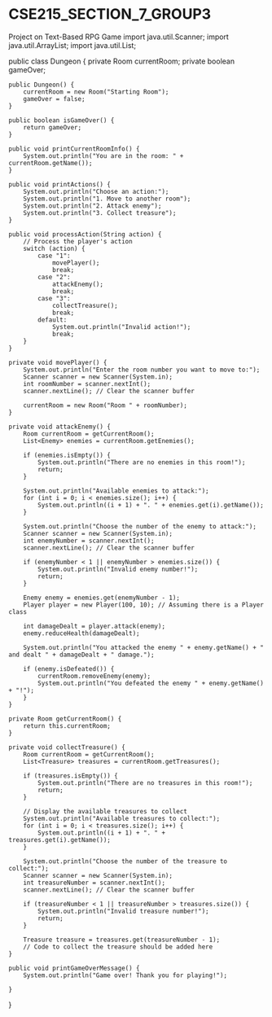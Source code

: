 # CSE215_SECTION_7_GROUP3
Project on Text-Based RPG Game
import java.util.Scanner;
import java.util.ArrayList;
import java.util.List;

public class Dungeon {
    private Room currentRoom;
    private boolean gameOver;
        
    public Dungeon() {
        currentRoom = new Room("Starting Room");
        gameOver = false;
    }
                          
    public boolean isGameOver() {
        return gameOver;
    }

    public void printCurrentRoomInfo() {
        System.out.println("You are in the room: " + currentRoom.getName());
    }

    public void printActions() {
        System.out.println("Choose an action:");
        System.out.println("1. Move to another room");
        System.out.println("2. Attack enemy");
        System.out.println("3. Collect treasure");
    }

    public void processAction(String action) {
        // Process the player's action
        switch (action) {
            case "1":
                movePlayer();
                break;
            case "2":
                attackEnemy();
                break;
            case "3":
                collectTreasure();
                break;
            default:
                System.out.println("Invalid action!");
                break;
        }
    }

    private void movePlayer() {
        System.out.println("Enter the room number you want to move to:");
        Scanner scanner = new Scanner(System.in);
        int roomNumber = scanner.nextInt();
        scanner.nextLine(); // Clear the scanner buffer

        currentRoom = new Room("Room " + roomNumber);
    }

    private void attackEnemy() {
        Room currentRoom = getCurrentRoom();
        List<Enemy> enemies = currentRoom.getEnemies();

        if (enemies.isEmpty()) {
            System.out.println("There are no enemies in this room!");
            return;
        }

        System.out.println("Available enemies to attack:");
        for (int i = 0; i < enemies.size(); i++) {
            System.out.println((i + 1) + ". " + enemies.get(i).getName());
        }

        System.out.println("Choose the number of the enemy to attack:");
        Scanner scanner = new Scanner(System.in);
        int enemyNumber = scanner.nextInt();
        scanner.nextLine(); // Clear the scanner buffer

        if (enemyNumber < 1 || enemyNumber > enemies.size()) {
            System.out.println("Invalid enemy number!");
            return;
        }

        Enemy enemy = enemies.get(enemyNumber - 1);
        Player player = new Player(100, 10); // Assuming there is a Player class

        int damageDealt = player.attack(enemy);
        enemy.reduceHealth(damageDealt);

        System.out.println("You attacked the enemy " + enemy.getName() + " and dealt " + damageDealt + " damage.");

        if (enemy.isDefeated()) {
            currentRoom.removeEnemy(enemy);
            System.out.println("You defeated the enemy " + enemy.getName() + "!");
        }
    }

    private Room getCurrentRoom() {
        return this.currentRoom;
    }

    private void collectTreasure() {
        Room currentRoom = getCurrentRoom();
        List<Treasure> treasures = currentRoom.getTreasures();

        if (treasures.isEmpty()) {
            System.out.println("There are no treasures in this room!");
            return;
        }

        // Display the available treasures to collect
        System.out.println("Available treasures to collect:");
        for (int i = 0; i < treasures.size(); i++) {
            System.out.println((i + 1) + ". " + treasures.get(i).getName());
        }

        System.out.println("Choose the number of the treasure to collect:");
        Scanner scanner = new Scanner(System.in);
        int treasureNumber = scanner.nextInt();
        scanner.nextLine(); // Clear the scanner buffer

        if (treasureNumber < 1 || treasureNumber > treasures.size()) {
            System.out.println("Invalid treasure number!");
            return;
        }

        Treasure treasure = treasures.get(treasureNumber - 1);
        // Code to collect the treasure should be added here
    }

    public void printGameOverMessage() {
        System.out.println("Game over! Thank you for playing!");  
        
    }
}

